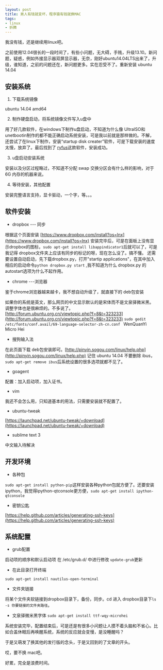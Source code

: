 ```yaml
---
layout: post
title: 男人有钱就变坏，程序猿有钱就换MAC
tags: 
- linux
- 折腾
---
```


我没有钱，还是继续用linux吧。

之前使用12.04很长的一段时间了，有些小问题，无大碍，手贱，升级13.10。新问题，疑惑，例如外接显示器双屏显示器，无奈，刚好ubuntu14.04LTS出来了，升级，谁知道，之前的问题还在，新问题更多。实在忍受不了。重新安装 ubuntu 14.04


## 安装系统

1. 下载系统镜像

ubuntu 14.04 amd64

2. 制作硬盘启动，将系统镜像文件写入u盘中

用了好几款软件，在windows下制作u盘启动，不知道为什么像 UltraISO和unetbootin制作的都不能正确启动系统安装，可是我以前就是那样做的。不解，还尝试了在linux下制作，安装“startup disk creater”软件，可是下载安装的速度太慢，放弃了。最后找到了 [ryfus](http://rufus.akeo.ie/)这款软件，安装成功。

3. u盘启动安装系统

安装以及分区过程略过，不知道不分配 swap 交换分区会有什么样的影响，对于6G
内存的机器来说。

4. 等待安装，其他配置

安装完整语言支持，显卡驱动，一个字，等。。。

## 软件安装

* dropbox --- 同步

根据这个页面安装 [https://www.dropbox.com/install?os=lnx](https://www.dropbox.com/install?os=lnx)
安装完毕后，可是在面板上没有显示dropbox的图标，`sudo apt-get install libappindicator1`后就可以了，可是我记得 dropbox文件夹上应该有同步的标记的呀，现在怎么没了。搞不懂。
还需要设置自动启动，先下载dropbox.py，打开"startip applications"，在其中加入相应的启动命令`python dropbox.py start` ,我不知道为什么 dropbox.py 的 autostart选项为什么不起作用。


* chrome ---浏览器

鉴于chrome浏览器越来越卡，我不想自动升级了，就直接下的 deb包安装

如果你的系统是英文，那么网页的中文显示默认的是宋体而不是文泉驿微米黑。
调整字体也是很麻烦的。不多说了。
[http://forum.ubuntu.org.cn/viewtopic.php?f=8&t=323233](http://forum.ubuntu.org.cn/viewtopic.php?f=8&t=323233)
`sudo gedit  /etc/fonts/conf.avail/69-language-selector-zh-cn.conf `
<string>WenQuanYi Micro Hei</string>


* 搜狗输入法

在此页面下载 deb包安装即可。[http://pinyin.sogou.com/linux/help.php](http://pinyin.sogou.com/linux/help.php)
记住 ubuntu 14.04 不要删除 ibus，`sudo apt-get remove ibus`后系统设置的很多选项就都不见了。

* goagent

配置：加入启动项，加入证书。

* vim

我还不会怎么用，只知道基本的用法，只需要安装就不配置了。


* ubuntu-tweak

[https://launchpad.net/ubuntu-tweak/+download](https://launchpad.net/ubuntu-tweak/+download)

* sublime text 3

中文输入待解决



## 开发环境
* 各种包

`sudo apt-get install python-pip`这样安装各种python包就方便了。还要安装ipython，我觉得ipython-qtconsole更方便，`sudo apt-get install ipython-qtconsole
`

* 密钥公匙

[https://help.github.com/articles/generating-ssh-keys](https://help.github.com/articles/generating-ssh-keys)

## 系统配置

* grub配置

启动项的顺序和默认启动项
在 /etc/grub.d/ 中进行修改
`update-grub`更新


* 在此目录打开终端

`sudo apt-get install nautilus-open-terminal`


* 文件夹链接

将某个文件夹软链接到dropbox目录下，备份，同步。cd 进入 dropbox目录下`ls -s 你要链接的文件夹路径`。


* 文泉驿微米黑字体
`sudo apt-get install ttf-wqy-microhei`



系统安装完毕，配置结束后，可是还是有很多小问题让人摸不着头脑和不省心。比如合盖休眠后再唤醒系统，系统的反应就会变慢，是没睡醒吗？

于是又萌发了换其他的发行版的念头，于是又回到的了文章的开头。

哎，要不换 mac吧。

好累，完全是浪费时间。
